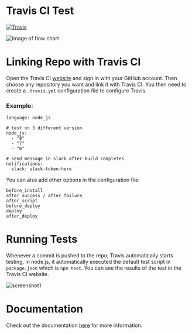 # Travis CI Test
[![Travis](https://img.shields.io/travis/rust-lang/rust.svg)](https://travis-ci.org/Swailem95/travic-ci-test.svg?branch=master)


![Image of flow chart](https://i.imgur.com/Iz9wA9W.png)


# Linking Repo with Travis CI

Open the Travis CI [website](https://travis-ci.org/) and sign in with your GitHub account. Then choose any repository you want and link it with Travis CI. You then need to create a `.travis.yml` configuration file to configure Travis. 

### Example: 

```
language: node_js

# test on 3 different version
node_js:
  - "8"
  - "7"
  - "6"

# send message in slack after build completes
notifications:
  slack: slack-token-here
  ```
  
  You can also add other options in the configuration file:
  
  ```
before_install
after_success / after_failure
after_script
before_deploy
deploy
after_deploy

```
# Running Tests
Whenever a commit is pushed to the repo, Travis automatically starts testing, in node.js, it automatically executed the default test script in `package.json` which is `npm test`. You can see the results of the test in the Travis CI website. 

![screenshot1](https://i.imgur.com/6eamcDt.jpg)

# Documentation 
Check out the documentation [here](https://docs.travis-ci.com/user/getting-started) for more information.
